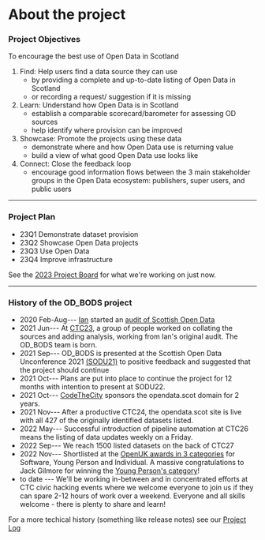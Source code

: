 # About the project

### Project Objectives
To encourage the best use of Open Data in Scotland
1. Find: Help users find a data source they can use
    * by providing a complete and up-to-date listing of Open Data in Scotland
    * or recording a request/ suggestion if it is missing
2. Learn: Understand how Open Data is in Scotland
    * establish a comparable scorecard/barometer for assessing OD sources
    * help identify where provision can be improved 
3. Showcase: Promote the projects using these data
    * demonstrate where and how Open Data use is returning value
    * build a view of what good Open Data use looks like
4. Connect: Close the feedback loop
    * encourage good information flows between the 3 main stakeholder groups in the Open Data ecosystem: publishers, super users, and public users

---
### Project Plan

* 23Q1 Demonstrate dataset provision
* 23Q2 Showcase Open Data projects
* 23Q3 Use Open Data
* 23Q4 Improve infrastructure

See the [2023 Project Board](https://github.com/orgs/OpenDataScotland/projects/3) for what we're working on just now.


---
### History of the OD_BODS project
* 2020 Feb-Aug--- [Ian](https://github.com/watty62) started an [audit of Scottish Open Data](https://github.com/watty62/SOD/blob/master/Local_authorities.md)
* 2021 Jun--- At [CTC23](https://github.com/OpenDataScotland/the_od_bods/wiki/CTC23:-The-origins-of-the-OD_BODS-project), a group of people worked on collating the sources and adding analysis, working from Ian's original audit. The OD_BODS team is born.
* 2021 Sep--- OD_BODS is presented at the Scottish Open Data Unconference 2021 [(SODU21)](http://sodu.live/) to positive feedback and suggested that the project should continue
* 2021 Oct--- Plans are put into place to continue the project for 12 months with intention to present at SODU22.
* 2021 Oct--- [CodeTheCity](https://codethecity.org/) sponsors the opendata.scot domain for 2 years.
* 2021 Nov--- After a productive CTC24, the opendata.scot site is live with all 427 of the originally identified datasets listed.
* 2022 May--- Successful introduction of pipeline automation at CTC26 means the listing of data updates weekly on a Friday.
* 2022 Sep--- We reach 1500 listed datasets on the back of CTC27
* 2022 Nov--- Shortlisted at the [OpenUK awards in 3 categories](https://medium.com/@kar.jewell/open-data-scotland-at-the-openuk-awards-2022-c89164fc4e23) for Software, Young Person and Individual. A massive congratulations to Jack Gilmore for winning the [Young Person's category](https://www.linkedin.com/posts/gilmorejc_openukaward-activity-7004046432227704833-kLib?utm_source=share&utm_medium=member_desktop)!
* to date --- We'll be working in-between and in concentrated efforts at CTC civic hacking events where we welcome everyone to join us if they can spare 2-12 hours of work over a weekend. Everyone and all skills welcome - there is plenty to share and learn!

For a more techical history (something like release notes) see our [Project Log](/project-log.md)